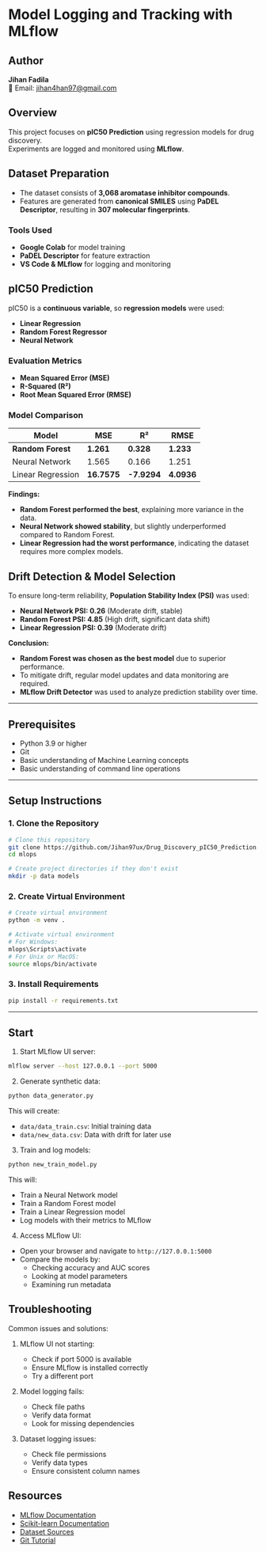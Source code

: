 # Model Logging and Tracking with MLflow

## Author  
**Jihan Fadila**   
📧 Email: jihan4han97@gmail.com  

## Overview  
This project focuses on **pIC50 Prediction** using regression models for drug discovery.  
Experiments are logged and monitored using **MLflow**.  

## Dataset Preparation  
- The dataset consists of **3,068 aromatase inhibitor compounds**.  
- Features are generated from **canonical SMILES** using **PaDEL Descriptor**, resulting in **307 molecular fingerprints**.  

### **Tools Used**  
- **Google Colab** for model training  
- **PaDEL Descriptor** for feature extraction  
- **VS Code & MLflow** for logging and monitoring  

## pIC50 Prediction  
pIC50 is a **continuous variable**, so **regression models** were used:  
- **Linear Regression**  
- **Random Forest Regressor**  
- **Neural Network**  

### **Evaluation Metrics**  
- **Mean Squared Error (MSE)**  
- **R-Squared (R²)**  
- **Root Mean Squared Error (RMSE)**  

### **Model Comparison**  
| Model  | MSE  | R² | RMSE |
|--------|------|------|------|
| **Random Forest** | **1.261** | **0.328** | **1.233** |
| Neural Network | 1.565 | 0.166 | 1.251 |
| Linear Regression | **16.7575** | **-7.9294** | **4.0936** |

**Findings:**  
- **Random Forest performed the best**, explaining more variance in the data.  
- **Neural Network showed stability**, but slightly underperformed compared to Random Forest.  
- **Linear Regression had the worst performance**, indicating the dataset requires more complex models.  

## Drift Detection & Model Selection  
To ensure long-term reliability, **Population Stability Index (PSI)** was used:  
- **Neural Network PSI: 0.26** (Moderate drift, stable)  
- **Random Forest PSI: 4.85** (High drift, significant data shift)  
- **Linear Regression PSI: 0.39** (Moderate drift)  

**Conclusion:**  
- **Random Forest was chosen as the best model** due to superior performance.  
- To mitigate drift, regular model updates and data monitoring are required.  
- **MLflow Drift Detector** was used to analyze prediction stability over time.

---

## Prerequisites
- Python 3.9 or higher
- Git
- Basic understanding of Machine Learning concepts
- Basic understanding of command line operations

---

## Setup Instructions

### 1. Clone the Repository
```bash
# Clone this repository
git clone https://github.com/Jihan97ux/Drug_Discovery_pIC50_Prediction.git
cd mlops

# Create project directories if they don't exist
mkdir -p data models
```

### 2. Create Virtual Environment
```bash
# Create virtual environment
python -m venv .

# Activate virtual environment
# For Windows:
mlops\Scripts\activate
# For Unix or MacOS:
source mlops/bin/activate
```

### 3. Install Requirements
```bash
pip install -r requirements.txt
```
---

## Start 

1. Start MLflow UI server:
```bash
mlflow server --host 127.0.0.1 --port 5000
```

2. Generate synthetic data:
```bash
python data_generator.py
```
This will create:
- `data/data_train.csv`: Initial training data
- `data/new_data.csv`: Data with drift for later use

3. Train and log models:
```bash
python new_train_model.py
```
This will:
- Train a Neural Network model
- Train a Random Forest model
- Train a Linear Regression model
- Log models with their metrics to MLflow

4. Access MLflow UI:
- Open your browser and navigate to `http://127.0.0.1:5000`
- Compare the models by:
  - Checking accuracy and AUC scores
  - Looking at model parameters
  - Examining run metadata

## Troubleshooting

Common issues and solutions:

1. MLflow UI not starting:
   - Check if port 5000 is available
   - Ensure MLflow is installed correctly
   - Try a different port

2. Model logging fails:
   - Check file paths
   - Verify data format
   - Look for missing dependencies

3. Dataset logging issues:
   - Check file permissions
   - Verify data types
   - Ensure consistent column names

## Resources

- [MLflow Documentation](https://mlflow.org/docs/latest/index.html)
- [Scikit-learn Documentation](https://scikit-learn.org/stable/)
- [Dataset Sources](https://www.kaggle.com/datasets)
- [Git Tutorial](https://git-scm.com/docs/gittutorial)
